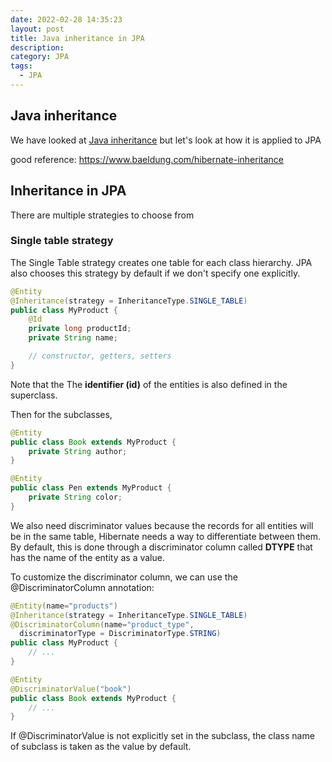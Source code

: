 ```yaml
---
date: 2022-02-28 14:35:23
layout: post
title: Java inheritance in JPA
description: 
category: JPA
tags:
  - JPA
---
```


## Java inheritance
We have looked at [Java inheritance](https://brian6484.github.io/java/2022/01/21/Inheritance.html)
but let's look at how it is applied to JPA

good reference: https://www.baeldung.com/hibernate-inheritance

## Inheritance in JPA
There are multiple strategies to choose from

### Single table strategy
The Single Table strategy creates one table for each class hierarchy. JPA also chooses this strategy by default if we don't specify one explicitly.

```java
@Entity
@Inheritance(strategy = InheritanceType.SINGLE_TABLE)
public class MyProduct {
    @Id
    private long productId;
    private String name;

    // constructor, getters, setters
}
```

Note that the The **identifier (id)** of the entities is also defined in the superclass.

Then for the subclasses, 
```java
@Entity
public class Book extends MyProduct {
    private String author;
}
```

```java
@Entity
public class Pen extends MyProduct {
    private String color;
}
```

We also need discriminator values because the records for all entities will be in the same table, Hibernate needs a way to differentiate between them.
By default, this is done through a discriminator column called **DTYPE** that has the name of the entity as a value.

To customize the discriminator column, we can use the @DiscriminatorColumn annotation:

```java
@Entity(name="products")
@Inheritance(strategy = InheritanceType.SINGLE_TABLE)
@DiscriminatorColumn(name="product_type", 
  discriminatorType = DiscriminatorType.STRING)
public class MyProduct {
    // ...
}
```

```java
@Entity
@DiscriminatorValue("book")
public class Book extends MyProduct {
    // ...
}
```

If @DiscriminatorValue is not explicitly set in the subclass,
the class name of subclass is taken as the value by default.

